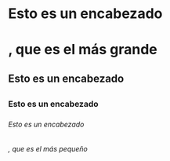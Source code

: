 # Esto es un encabezado <h1>, que es el más grande
## Esto es un encabezado <h2>
### Esto es un encabezado <h3>  
###### Esto es un encabezado <h6>, que es el más pequeño
